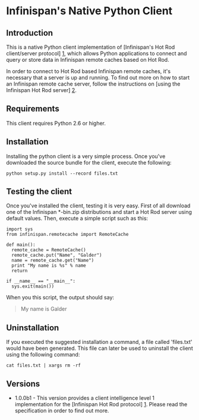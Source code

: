 # Infinispan's Native Python Client

## Introduction
This is a native Python client implementation of [Infinispan's Hot Rod
client/server protocol] [1], which allows Python applications to connect and
query or store data in Infinispan remote caches based on Hot Rod.

In order to connect to Hot Rod based Infinispan remote caches, it's necessary
that a server is up and running. To find out more on how to start an Infinispan
remote cache server, follow the instructions on [using the Infinispan Hot Rod
server] [2].

## Requirements
This client requires Python 2.6 or higher.

## Installation
Installing the python client is a very simple process. Once you've downloaded
the source bundle for the client, execute the following:

    python setup.py install --record files.txt

## Testing the client
Once you've installed the client, testing it is very easy. First of all
download one of the Infinispan *-bin.zip distributions and start a Hot Rod
server using default values. Then, execute a simple script such as this:

    import sys
    from infinispan.remotecache import RemoteCache

    def main():
      remote_cache = RemoteCache()
      remote_cache.put("Name", "Galder")
      name = remote_cache.get("Name")
      print "My name is %s" % name
      return

    if __name__ == "__main__":
      sys.exit(main())

When you this script, the output should say:

> My name is Galder

## Uninstallation
If you executed the suggested installation a command, a file called 'files.txt'
would have been generated. This file can later be used to uninstall the client
using the following command:

    cat files.txt | xargs rm -rf

## Versions
* 1.0.0b1 - This version provides a client intelligence level 1 implementation
for the [Infinispan Hot Rod protocol] [1]. Please read the specification in
order to find out more.

[1]: http://community.jboss.org/docs/DOC-14421
[2]: http://community.jboss.org/docs/DOC-15093

